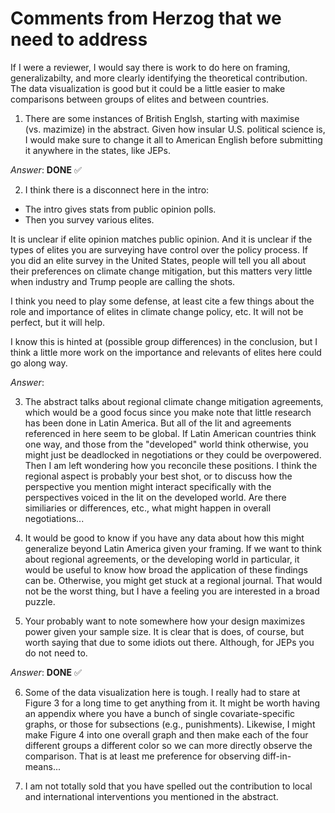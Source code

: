 Comments from Herzog that we need to address
============================================

If I were a reviewer, I would say there is work to do here on framing, generalizabilty, and more clearly identifying the theoretical contribution. The data visualization is good but it could be a little easier to make comparisons between groups of elites and between countries.

1.  There are some instances of British Englsh, starting with maximise (vs. mazimize) in the abstract. Given how insular U.S. political science is, I would make sure to change it all to American English before submitting it anywhere in the states, like JEPs.

_Answer_: **DONE** ✅

2. I think there is a disconnect here in the intro:

  - The intro gives stats from public opinion polls.
  - Then you survey various elites.

It is unclear if elite opinion matches public opinion. And it is unclear if the types of elites you are surveying have control over the policy process. If you did an elite survey in the United States, people will tell you all about their preferences on climate change mitigation, but this matters very little when industry and Trump people are calling the shots.

I think you need to play some defense, at least cite a few things about the role and importance of elites in climate change policy, etc. It will not be perfect, but it will help. 

I know this is hinted at (possible group differences) in the conclusion, but I think a little more work on the importance and relevants of elites here could go along way.

_Answer_: 

3. The abstract talks about regional climate change mitigation agreements, which would be a good focus since you make note that little research has been done in Latin America. But all of the lit and agreements referenced in here seem to be global. If Latin American countries think one way, and those from the "developed" world think otherwise, you might just be deadlocked in negotiations or they could be overpowered. Then I am left wondering how you reconcile these positions. I think the regional aspect is probably your best shot, or to discuss how the perspective you mention might interact specifically with the perspectives voiced in the lit on the developed world. Are there similiaries or differences, etc., what might happen in overall negotiations...

4. It would be good to know if you have any data about how this might generalize beyond Latin America given your framing. If we want to think about regional agreements, or the developing world in particular, it would be useful to know how broad the application of these findings can be. Otherwise, you might get stuck at a regional journal. That would not be the worst thing, but I have a feeling you are interested in a broad puzzle.

5. Your probably want to note somewhere how your design maximizes power given your sample size. It is clear that is does, of course, but worth saying that due to some idiots out there. Although, for JEPs you do not need to.

_Answer_: **DONE** ✅

6. Some of the data visualization here is tough. I really had to stare at Figure 3 for a long time to get anything from it. It might be worth having an appendix where you have a bunch of single covariate-specific graphs, or those for subsections (e.g., punishments). Likewise, I might make Figure 4 into one overall graph and then make each of the four different groups a different color so we can more directly observe the comparison. That is at least me preference for observing diff-in-means...

7. I am not totally sold that you have spelled out the contribution to local and international interventions you mentioned in the abstract.
